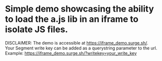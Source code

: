 # Simple demo showcasing the ability to load the a.js lib in an iframe to isolate JS files. 

DISCLAIMER: The demo is accessible at https://iframe_demo.surge.sh/. Your Segment write key can be added as a querystring parameter to the url. Example: https://iframe_demo.surge.sh/?writekey=your_write_key
